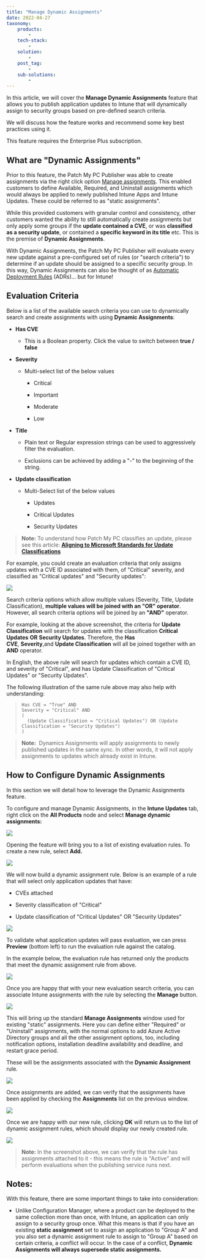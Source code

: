 ```yaml
---
title: "Manage Dynamic Assignments"
date: 2022-04-27
taxonomy:
    products:
        - 
    tech-stack:
        - 
    solution:
        - 
    post_tag:
        - 
    sub-solutions:
        - 
---
```


In this article, we will cover the **Manage Dynamic Assignments** feature that allows you to publish application updates to Intune that will dynamically assign to security groups based on pre-defined search criteria.

We will discuss how the feature works and recommend some key best practices using it.

This feature requires the Enterprise Plus subscription.

## What are "Dynamic Assignments"

Prior to this feature, the Patch My PC Publisher was able to create assignments via the right click option [Manage assignments](https://patchmypc.com/custom-options-available-for-third-party-updates-and-applications#ManageAssignments). This enabled customers to define Available, Required, and Uninstall assignments which would always be applied to newly published Intune Apps and Intune Updates. These could be referred to as "static assignments".

While this provided customers with granular control and consistency, other customers wanted the ability to still automatically create assignments but only apply some groups if the **update contained a CVE**, or was **classified as a security update**, or contained a **specific keyword in its title** etc. This is the premise of **Dynamic Assignments**.

With Dynamic Assignments, the Patch My PC Publisher will evaluate every new update against a pre-configured set of rules (or "search criteria") to determine if an update should be assigned to a specific security group. In this way, Dynamic Assignments can also be thought of as [Automatic Deployment Rules](https://docs.microsoft.com/en-us/mem/configmgr/sum/deploy-use/automatically-deploy-software-updates) (ADRs)... but for Intune!

## Evaluation Criteria

Below is a list of the available search criteria you can use to dynamically search and create assignments with using **Dynamic Assignments**:

- **Has CVE**
    - This is a Boolean property. Click the value to switch between **true / false**

- **Severity**
    - Multi-select list of the below values
        - Critical
        
        - Important
        
        - Moderate
        
        - Low

- **Title**
    - Plain text or Regular expression strings can be used to aggressively filter the evaluation.
    
    - Exclusions can be achieved by adding a "-" to the beginning of the string.

- **Update classification**
    - Multi-Select list of the below values
        - Updates
        
        - Critical Updates
        
        - Security Updates

> **Note:** To understand how Patch My PC classifies an update, please see this article: **[Aligning to Microsoft Standards for Update Classifications](https://patchmypc.com/aligning-classifications-to-match-microsoft-standards-for-third-party-software-updates)**

For example, you could create an evaluation criteria that only assigns updates with a CVE ID associated with them, of "Critical" severity, and classified as "Critical updates" and "Security updates":

![](/_images/adr3.png)

Search criteria options which allow multiple values (Severity, Title, Update Classification), **multiple values will be joined with an "OR" operator**. However, all search criteria options will be joined by an **"AND"** operator.

For example, looking at the above screenshot, the criteria for **Update Classification** will search for updates with the classification **Critical Updates** **OR** **Security Updates**. Therefore, the **Has CVE**, **Severity**,and **Update Classification** will all be joined together with an **AND** operator.

In English, the above rule will search for updates which contain a CVE ID, and severity of "Critical", and has Update Classification of "Critical Updates" or "Security Updates".

The following illustration of the same rule above may also help with understanding:

> ```
> Has CVE = "True" AND 
> Severity = "Critical" AND
> (
>   (Update Classification = "Critical Updates") OR (Update Classification = "Security Updates")
> )
> ```

> **Note:**  Dynamics Assignments will apply assignments to newly published updates in the same sync. In other words, it will not apply assignments to updates which already exist in Intune.

## How to Configure Dynamic Assignments

In this section we will detail how to leverage the Dynamic Assignments feature.

To configure and manage Dynamic Assignments, in the **Intune Updates** tab, right click on the **All Products** node and select **Manage dynamic assignments:**

![](/_images/adr1.png)

Opening the feature will bring you to a list of existing evaluation rules. To create a new rule, select **Add.**

![](/_images/adr2.png)

We will now build a dynamic assignment rule. Below is an example of a rule that will select only application updates that have:

- CVEs attached

- Severity classification of "Critical"

- Update classification of "Critical Updates" OR "Security Updates"

![](/_images/adr3.png)

To validate what application updates will pass evaluation, we can press **Preview** (bottom left) to run the evaluation rule against the catalog.

In the example below, the evaluation rule has returned only the products that meet the dynamic assignment rule from above.

![](/_images/adr4.png)

Once you are happy that with your new evaluation search criteria, you can associate Intune assignments with the rule by selecting the **Manage** button.

![](/_images/adr5.png)

This will bring up the standard **Manage Assignments** window used for existing "static" assignments. Here you can define either "Required" or "Uninstall" assignments, with the normal options to add Azure Active Directory groups and all the other assignment options, too, including notification options, installation deadline availability and deadline, and restart grace period.

These will be the assignments associated with the **Dynamic Assignment** rule.

![](/_images/adr6.png)

Once assignments are added, we can verify that the assignments have been applied by checking the **Assignments** list on the previous window.

![](/_images/adr7.png)

Once we are happy with our new rule, clicking **OK** will return us to the list of dynamic assignment rules, which should display our newly created rule.

![](/_images/adr8.png)

> **Note:** In the screenshot above, we can verify that the rule has assignments attached to it - this means the rule is "Active" and will perform evaluations when the publishing service runs next.

## Notes:

With this feature, there are some important things to take into consideration:

- Unlike Configuration Manager, where a product can be deployed to the same collection more than once, with Intune, an application can only assign to a security group once. What this means is that if you have an existing **static assignment** set to assign an application to "Group A" and you also set a dynamic assignment rule to assign to "Group A" based on certain criteria, a conflict will occur. In the case of a conflict, **Dynamic Assignments will always supersede static assignments.**